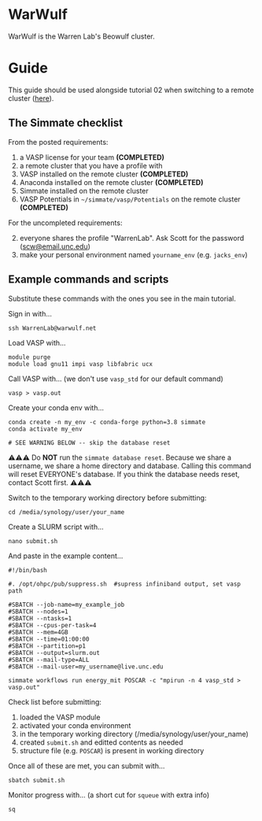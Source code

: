 
# WarWulf

WarWulf is the Warren Lab's Beowulf cluster.

# Guide

This guide should be used alongside tutorial 02 when switching to a remote cluster ([here](https://github.com/jacksund/simmate/blob/main/tutorials/02_%20Run_a_workflow.md#switching-to-a-remote-cluster)).

## The Simmate checklist

From the posted requirements:

1. a VASP license for your team **(COMPLETED)**
2. a remote cluster that you have a profile with 
3. VASP installed on the remote cluster **(COMPLETED)**
4. Anaconda installed on the remote cluster **(COMPLETED)**
5. Simmate installed on the remote cluster
6. VASP Potentials in `~/simmate/vasp/Potentials` on the remote cluster **(COMPLETED)**

For the uncompleted requirements:

2. everyone shares the profile "WarrenLab". Ask Scott for the password (scw@email.unc.edu)
5. make your personal environment named `yourname_env` (e.g. `jacks_env`)

## Example commands and scripts

Substitute these commands with the ones you see in the main tutorial.

Sign in with...
```
ssh WarrenLab@warwulf.net
```

Load VASP with...
```
module purge
module load gnu11 impi vasp libfabric ucx
```

Call VASP with... (we don't use `vasp_std` for our default command)
```
vasp > vasp.out 
```

Create your conda env with...
```
conda create -n my_env -c conda-forge python=3.8 simmate
conda activate my_env

# SEE WARNING BELOW -- skip the database reset
```

:warning::warning::warning:
Do **NOT** run the `simmate database reset`. Because we share a username, we share a home directory and database. Calling this command will reset EVERYONE's database. If you think the database needs reset, contact Scott first.
:warning::warning::warning:


Switch to the temporary working directory before submitting:
```
cd /media/synology/user/your_name
```


Create a SLURM script with...
```
nano submit.sh
```

And paste in the example content...
```
#!/bin/bash

#. /opt/ohpc/pub/suppress.sh  #supress infiniband output, set vasp path

#SBATCH --job-name=my_example_job
#SBATCH --nodes=1
#SBATCH --ntasks=1
#SBATCH --cpus-per-task=4
#SBATCH --mem=4GB
#SBATCH --time=01:00:00
#SBATCH --partition=p1
#SBATCH --output=slurm.out 
#SBATCH --mail-type=ALL 
#SBATCH --mail-user=my_username@live.unc.edu

simmate workflows run energy_mit POSCAR -c "mpirun -n 4 vasp_std > vasp.out"
```

Check list before submitting:
1. loaded the VASP module
2. activated your conda environment
3. in the temporary working directory (/media/synology/user/your_name)
4. created `submit.sh` and editted contents as needed
5. structure file (e.g. `POSCAR`) is present in working directory

Once all of these are met, you can submit with...
```
sbatch submit.sh
```

Monitor progress with... (a short cut for `squeue` with extra info)
```
sq
```
